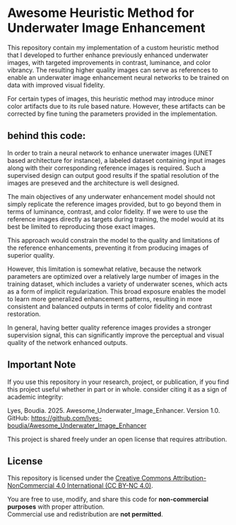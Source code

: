 # Awesome Heuristic Method for Underwater Image Enhancement

This repository contain my implementation of a custom heuristic method that I developed to further enhance previously enhanced underwater images, with targeted improvements in contrast, luminance, and color vibrancy. 
The resulting higher quality images can serve as references to enable an underwater image enhancement neural networks to be trained on data with improved visual fidelity.

For certain types of images, this heuristic method may introduce minor color artifacts due to its rule based nature. However, these artifacts can be corrected by fine tuning the parameters provided in the implementation.

## behind this code:

In order to train a neural network to enhance unerwater images (UNET based architecture for instance), a labeled dataset containing input images along with their corresponding reference images is required. 
Such a supervised design can output good results if the spatial resolution of the images are preseved and the architecture is well designed.

The main objectives of any underwater enhancement model should not simply replicate the reference images provided, but to go beyond them in terms of luminance,
contrast, and color fidelity. If we were to use the reference images directly as targets during training, the model would at its best be limited to reproducing those exact images. 

This approach would constrain the model to the quality and limitations of the reference enhancements, preventing it from producing images of superior quality. 

However, this limitation is somewhat relative, because the network parameters are optimized over a relatively large number of images in the training dataset, which includes
a variety of underwater scenes, which acts as a form of implicit regularization. This broad exposure enables the model to learn more generalized enhancement patterns, 
resulting in more consistent and balanced outputs in terms of color fidelity and contrast restoration.

In general, having better quality reference images provides a stronger supervision signal, this can significantly improve the perceptual and visual quality of the network enhanced outputs.


## Important Note

If you use this repository in your research, project, or publication, if you find this project useful whether in part or in whole. consider citing it as a sign of academic integrity:

Lyes, Boudia. 2025. Awesome_Underwater_Image_Enhancer. Version 1.0. GitHub: https://github.com/lyes-boudia/Awesome_Underwater_Image_Enhancer

This project is shared freely under an open license that requires attribution. 

## License

This repository is licensed under the [Creative Commons Attribution-NonCommercial 4.0 International (CC BY-NC 4.0)](https://creativecommons.org/licenses/by-nc/4.0/).

You are free to use, modify, and share this code for **non-commercial purposes** with proper attribution.  
Commercial use and redistribution are **not permitted**.

